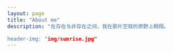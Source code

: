 ```yaml
---
layout: page
title: "About me"
description: "在存在与非存在之间，我在那片空寂的原野上翱翔。

header-img: "img/sunrise.jpg"
---
```







